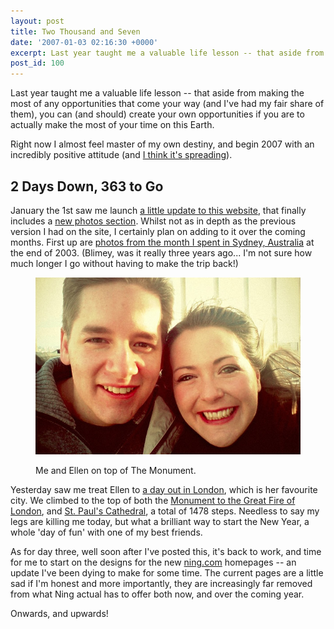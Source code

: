 ```yaml
---
layout: post
title: Two Thousand and Seven
date: '2007-01-03 02:16:30 +0000'
excerpt: Last year taught me a valuable life lesson -- that aside from making the most of any opportunities that come your way (and I've had my fair share of them), you can (and should) create your own opportunities if you are to actually make the most of your time on this Earth.
post_id: 100
---
```

Last year taught me a valuable life lesson -- that aside from making the most of any opportunities that come your way (and I've had my fair share of them), you can (and should) create your own opportunities if you are to actually make the most of your time on this Earth.

Right now I almost feel master of my own destiny, and begin 2007 with an incredibly positive attitude (and [I think it's spreading][1]).

## 2 Days Down, 363 to Go
January the 1st saw me launch [a little update to this website][2], that finally includes a [new photos section][3]. Whilst not as in depth as the previous version I had on the site, I certainly plan on adding to it over the coming months. First up are [photos from the month I spent in Sydney, Australia][4] at the end of 2003. (Blimey, was it really three years ago... I'm not sure how much longer I go without having to make the trip back!)

<figure>
    <img src="/assets/2007/01/ellensdayoffun.jpg" alt=""/>
    <figcaption>
        <p>Me and Ellen on top of The Monument.</p>
    </figcaption>
</figure>

Yesterday saw me treat Ellen to [a day out in London][5], which is her favourite city. We climbed to the top of both the [Monument to the Great Fire of London][6], and [St. Paul's Cathedral][7], a total of 1478 steps. Needless to say my legs are killing me today, but what a brilliant way to start the New Year, a whole 'day of fun' with one of my best friends.

As for day three, well soon after I've posted this, it's back to work, and time for me to start on the designs for the new [ning.com][8] homepages -- an update I've been dying to make for some time. The current pages are a little sad if I'm honest and more importantly, they are increasingly far removed from what Ning actual has to offer both now, and over the coming year.

Onwards, and upwards!

[1]: http://www.roobottom.com/2007/01/02/back-to-reality/
[2]: http://v7.paulrobertlloyd.com/about/version/7.php
[3]: http://v7.paulrobertlloyd.com/photos/
[4]: http://v7.paulrobertlloyd.com/photos/australia-2003/
[5]: http://flickr.com/photos/paulrobertlloyd/sets/72157622618039377/
[6]: http://en.wikipedia.org/wiki/The_Monument
[7]: http://en.wikipedia.org/wiki/St_Pauls_Cathedral
[8]: http://www.ning.com/